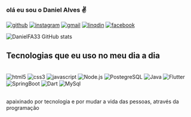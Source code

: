 
### olá eu sou o Daniel Alves ✌️

[![github](https://img.shields.io/badge/GitHub-100000?style=for-the-badge&logo=github&logoColor=white)](https://github.com/DanielFA33)
[![instagram](https://img.shields.io/badge/Instagram-E4405F?style=for-the-badge&logo=instagram&logoColor=white)](https://www.instagram.com/danielfeitosaphb54/)
[![gmail](https://img.shields.io/badge/Gmail-D14836?style=for-the-badge&logo=gmail&logoColor=white)](devdanielalvesphb@gmail.com)
[![linqdin](https://img.shields.io/badge/LinkedIn-0077B5?style=for-the-badge&logo=linkedin&logoColor=white)](https://www.linkedin.com/in/daniel-feitosa-alves-a4851a25b/)
[![facebook](https://img.shields.io/badge/Facebook-1877F2?style=for-the-badge&logo=facebook&logoColor=white)](https://www.facebook.com/daniel.feitosa.376)

![DanielFA33 GitHub stats](https://github-readme-stats.vercel.app/api?username=devDaniell&show_icons=true&theme=radical)

## Tecnologias que eu uso no meu dia a dia
<div style="diplay: inline_block"><br/>
<img align="center" alt="html5"src="https://img.shields.io/badge/HTML5-E34F26?style=for-the-badge&logo=html5&logoColor=white"/> 
<img align="center" alt="css3"src="https://img.shields.io/badge/CSS3-1572B6?&style=for-the-badge&logo=css3&logoColor=white"/> 
<img align="center" alt="javascript"src="https://img.shields.io/badge/JavaScript-F7DF1E?style=for-the-badge&logo=javascript&logoColor=black"/> 
<img align="center" alt="Node.js"src="https://img.shields.io/badge/Node.js-43853D?style=for-the-badge&logo=node.js&logoColor=white"/> 
<img align="center" alt="PostegreSQL"src="https://img.shields.io/badge/PostgreSQL-316192?style=for-the-badge&logo=postgresql&logoColor=white"/> 
  <img align="center" alt="Java"src="https://img.shields.io/badge/Java-ED8B00?style=for-the-badge&logo=openjdk&logoColor=white"/> 
  <img align="center" alt="Flutter"src="https://img.shields.io/badge/Flutter-02569B?style=for-the-badge&logo=flutter&logoColor=white"/> 
  <img align="center" alt="SpringBoot"src="https://img.shields.io/badge/Spring-6DB33F?style=for-the-badge&logo=spring&logoColor=white"/> 
  <img align="center" alt="Dart" src="https://img.shields.io/badge/Dart-0175C2?style=for-the-badge&logo=dart&logoColor=white"/>
  <img align="center" alt="MySql"src="https://img.shields.io/badge/MySQL-00000F?style=for-the-badge&logo=mysql&logoColor=white"/> 
</div><br>

apaixinado por tecnologia e por mudar a vida das pessoas, através da programação
